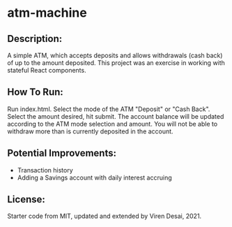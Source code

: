 # atm-machine

## Description:
A simple ATM, which accepts deposits and allows withdrawals (cash back) of up to the amount deposited. This project was an exercise in working with stateful React components. 

## How To Run: 
Run index.html. Select the mode of the ATM "Deposit" or "Cash Back". Select the amount desired, hit submit. The account balance will be updated according to the ATM mode selection and amount. You will not be able to withdraw more than is currently deposited in the account. 

## Potential Improvements:
- Transaction history
- Adding a Savings account with daily interest accruing

## License: 
Starter code from MIT, updated and extended by Viren Desai, 2021. 
